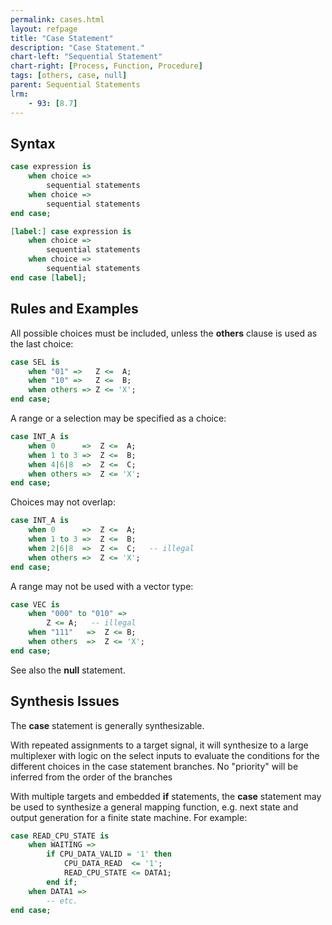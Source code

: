 ```yaml
---
permalink: cases.html
layout: refpage
title: "Case Statement"
description: "Case Statement."
chart-left: "Sequential Statement"
chart-right: [Process, Function, Procedure]
tags: [others, case, null]
parent: Sequential Statements
lrm:
    - 93: [8.7]
---
```



## Syntax

```vhdl
case expression is
    when choice =>
        sequential statements
    when choice =>
        sequential statements
end case;
```

```vhdl
[label:] case expression is
    when choice =>
        sequential statements
    when choice =>
        sequential statements
end case [label];
```

## Rules and Examples

All possible choices must be included, unless the __others__ clause is used as the last choice:
```vhdl
case SEL is
    when "01" =>   Z <=  A;
    when "10" =>   Z <=  B;
    when others => Z <= 'X';
end case;
```

A range or a selection may be specified as a choice:
```vhdl
case INT_A is
    when 0      =>  Z <=  A;
    when 1 to 3 =>  Z <=  B;
    when 4|6|8  =>  Z <=  C;
    when others =>  Z <= 'X';
end case;
```

Choices may not overlap:
```vhdl
case INT_A is
    when 0      =>  Z <=  A;
    when 1 to 3 =>  Z <=  B;
    when 2|6|8  =>  Z <=  C;   -- illegal
    when others =>  Z <= 'X';
end case;
```

A range may not be used with a vector type:
```vhdl
case VEC is
    when "000" to "010" =>  
        Z <= A;   -- illegal
    when "111"   =>  Z <= B;
    when others  =>  Z <= 'X';
end case;
```

See also the __null__ statement.

## Synthesis Issues

The __case__ statement is generally synthesizable.

With repeated assignments to a target signal, it will synthesize to a large multiplexer with logic on the select inputs to evaluate the conditions for the different choices in the case statement branches. No "priority" will be inferred from the order of the branches

With multiple targets and embedded __if__ statements, the __case__ statement may be used to synthesize a general mapping function, e.g. next state and output generation for a finite state machine. For example:
```vhdl
case READ_CPU_STATE is
    when WAITING =>
        if CPU_DATA_VALID = '1' then
            CPU_DATA_READ  <= '1';
            READ_CPU_STATE <= DATA1;
        end if;
    when DATA1 =>
        -- etc.
end case;
```
